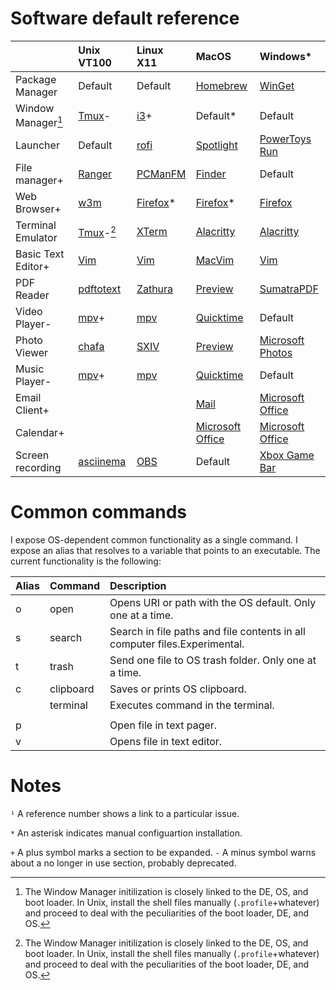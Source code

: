 # Software default reference

|                  |Unix VT100                                          |Linux X11                                              |MacOS                                                          |Windows\*  |
|:-----------------|:---------------------------------------------------|:------------------------------------------------------|:--------------------------------------------------------------|:---|
|Package Manager   |Default                                             |Default                                                |[Homebrew](https://brew.sh/)                                                   |[WinGet](https://docs.microsoft.com/en-us/windows/package-manager/winget/)|
|Window Manager[^1]|[Tmux](https://github.com/tmux/tmux/wiki)-          |[i3](https://i3wm.org/)+                               |Default\*                                                       |Default|
|Launcher          |Default                                             |[rofi](https://github.com/davatorium/rofi)             |[Spotlight](https://en.wikipedia.org/wiki/Spotlight_(software)) |[PowerToys Run](https://docs.microsoft.com/en-us/windows/powertoys/run)|
|File manager+     |[Ranger](https://ranger.github.io/)                 |[PCManFM](https://wiki.lxde.org/en/PCManFM)            |[Finder](https://support.apple.com/en-us/HT201732)              |Default|
|Web Browser+      |[w3m](http://w3m.sourceforge.net/)                  |[Firefox](https://www.mozilla.org/en-US/firefox/new/)\*|[Firefox](https://www.mozilla.org/en-US/firefox/new/)\*         |[Firefox](https://www.mozilla.org/en-US/firefox/new/)|
|Terminal Emulator |[Tmux](https://github.com/tmux/tmux/wiki)-[^1]      |[XTerm](https://invisible-island.net/xterm/)           |[Alacritty](https://alacritty.org/)                     |[Alacritty](https://alacritty.org/)|
|Basic Text Editor+|[Vim](https://www.vim.org/)                         |[Vim](https://www.vim.org/)                            |[MacVim](https://macvim-dev.github.io/macvim/)          |[Vim](https://www.vim.org/)|
|PDF Reader        |[pdftotext](https://en.wikipedia.org/wiki/Pdftotext)|[Zathura](https://pwmt.org/projects/zathura/)          |[Preview](https://support.apple.com/guide/preview/welcome/mac)  |[SumatraPDF](https://www.sumatrapdfreader.org/free-pdf-reader)|
|Video Player-     |[mpv](https://mpv.io/)+                             |[mpv](https://mpv.io/)                                 |[Quicktime](https://support.apple.com/quicktime)                |Default|
|Photo Viewer      |[chafa](https://hpjansson.org/chafa/download/)      |[SXIV](https://github.com/muennich/sxiv)               |[Preview](https://support.apple.com/guide/preview/welcome/mac)  |[Microsoft Photos](https://en.wikipedia.org/wiki/Microsoft_Photos)|
|Music Player-     |[mpv](https://mpv.io/)+                             |[mpv](https://mpv.io/)                                 |[Quicktime](https://support.apple.com/quicktime)                |Default|
|Email Client+     |                                                    |                                                       |[Mail](https://www.office.com/)                     |[Microsoft Office](https://www.office.com/)|
|Calendar+         |                                                    |                                                       |[Microsoft Office](https://www.office.com/)                     |[Microsoft Office](https://www.office.com/)|
|Screen recording  |[asciinema](https://asciinema.org/)                 |[OBS](https://obsproject.com/)                         |Default                                                         |[Xbox Game Bar](https://support.microsoft.com/en-us/windows/record-a-game-clip-on-your-pc-with-xbox-game-bar-2f477001-54d4-1276-9144-b0416a307f3c)|


[^1]: The Window Manager initilization is closely linked to the DE, OS, and boot loader. In Unix, install the shell files manually (`.profile`+whatever) and proceed to deal with the peculiarities of the boot loader, DE, and OS.

# Common commands

I expose OS-dependent common functionality as a single command. I expose an alias that resolves to a variable that points to an executable. The current functionality is the following:

|Alias|Command|Description|
|:--|:--|:--|
|o|open|Opens URI or path with the OS default. Only one at a time.|
|s|search|Search in file paths and file contents in all computer files.Experimental.|
|t|trash|Send one file to OS trash folder. Only one at a time.|
|c|clipboard|Saves or prints OS clipboard.|
||terminal|Executes command in the terminal.|
|||||
|p||Open file in text pager.|
|v||Opens file in text editor.|


# Notes

`¹` A reference number shows a link to a particular issue.

`*` An asterisk indicates manual configuartion installation.

`+` A plus symbol marks a section to be expanded.
`-` A minus symbol warns about a no longer in use section, probably deprecated.

